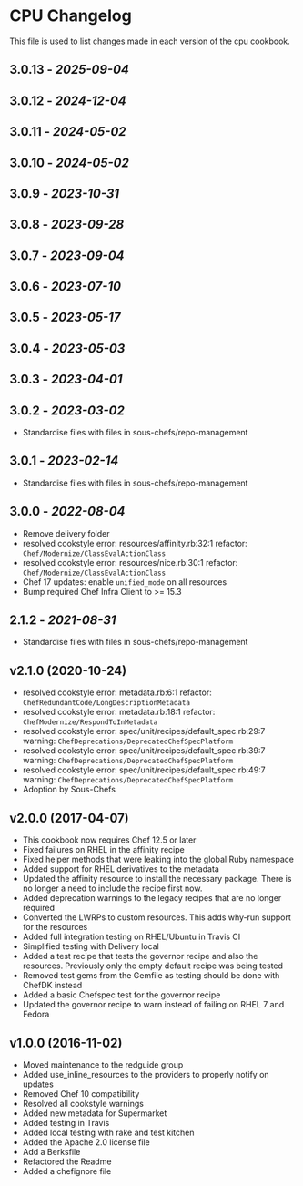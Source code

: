 # CPU Changelog

This file is used to list changes made in each version of the cpu cookbook.

## 3.0.13 - *2025-09-04*

## 3.0.12 - *2024-12-04*

## 3.0.11 - *2024-05-02*

## 3.0.10 - *2024-05-02*

## 3.0.9 - *2023-10-31*

## 3.0.8 - *2023-09-28*

## 3.0.7 - *2023-09-04*

## 3.0.6 - *2023-07-10*

## 3.0.5 - *2023-05-17*

## 3.0.4 - *2023-05-03*

## 3.0.3 - *2023-04-01*

## 3.0.2 - *2023-03-02*

- Standardise files with files in sous-chefs/repo-management

## 3.0.1 - *2023-02-14*

- Standardise files with files in sous-chefs/repo-management

## 3.0.0 - *2022-08-04*

- Remove delivery folder
- resolved cookstyle error: resources/affinity.rb:32:1 refactor: `Chef/Modernize/ClassEvalActionClass`
- resolved cookstyle error: resources/nice.rb:30:1 refactor: `Chef/Modernize/ClassEvalActionClass`
- Chef 17 updates: enable `unified_mode` on all resources
- Bump required Chef Infra Client to >= 15.3

## 2.1.2 - *2021-08-31*

- Standardise files with files in sous-chefs/repo-management

## v2.1.0 (2020-10-24)

- resolved cookstyle error: metadata.rb:6:1 refactor: `ChefRedundantCode/LongDescriptionMetadata`
- resolved cookstyle error: metadata.rb:18:1 refactor: `ChefModernize/RespondToInMetadata`
- resolved cookstyle error: spec/unit/recipes/default_spec.rb:29:7 warning: `ChefDeprecations/DeprecatedChefSpecPlatform`
- resolved cookstyle error: spec/unit/recipes/default_spec.rb:39:7 warning: `ChefDeprecations/DeprecatedChefSpecPlatform`
- resolved cookstyle error: spec/unit/recipes/default_spec.rb:49:7 warning: `ChefDeprecations/DeprecatedChefSpecPlatform`
- Adoption by Sous-Chefs

## v2.0.0 (2017-04-07)

- This cookbook now requires Chef 12.5 or later
- Fixed failures on RHEL in the affinity recipe
- Fixed helper methods that were leaking into the global Ruby namespace
- Added support for RHEL derivatives to the metadata
- Updated the affinity resource to install the necessary package. There is no longer a need to include the recipe first now.
- Added deprecation warnings to the legacy recipes that are no longer required
- Converted the LWRPs to custom resources. This adds why-run support for the resources
- Added full integration testing on RHEL/Ubuntu in Travis CI
- Simplified testing with Delivery local
- Added a test recipe that tests the governor recipe and also the resources. Previously only the empty default recipe was being tested
- Removed test gems from the Gemfile as testing should be done with ChefDK instead
- Added a basic Chefspec test for the governor recipe
- Updated the governor recipe to warn instead of failing on RHEL 7 and Fedora

## v1.0.0 (2016-11-02)

- Moved maintenance to the redguide group
- Added use_inline_resources to the providers to properly notify on updates
- Removed Chef 10 compatibility
- Resolved all cookstyle warnings
- Added new metadata for Supermarket
- Added testing in Travis
- Added local testing with rake and test kitchen
- Added the Apache 2.0 license file
- Add a Berksfile
- Refactored the Readme
- Added a chefignore file
